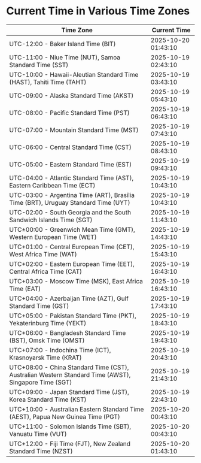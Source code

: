 # Current Time in Various Time Zones

| Time Zone | Current Time |
|-----------|--------------|
| UTC-12:00 - Baker Island Time (BIT) | 2025-10-20 01:43:10 |
| UTC-11:00 - Niue Time (NUT), Samoa Standard Time (SST) | 2025-10-19 02:43:10 |
| UTC-10:00 - Hawaii-Aleutian Standard Time (HAST), Tahiti Time (TAHT) | 2025-10-19 03:43:10 |
| UTC-09:00 - Alaska Standard Time (AKST) | 2025-10-19 05:43:10 |
| UTC-08:00 - Pacific Standard Time (PST) | 2025-10-19 06:43:10 |
| UTC-07:00 - Mountain Standard Time (MST) | 2025-10-19 07:43:10 |
| UTC-06:00 - Central Standard Time (CST) | 2025-10-19 08:43:10 |
| UTC-05:00 - Eastern Standard Time (EST) | 2025-10-19 09:43:10 |
| UTC-04:00 - Atlantic Standard Time (AST), Eastern Caribbean Time (ECT) | 2025-10-19 10:43:10 |
| UTC-03:00 - Argentina Time (ART), Brasília Time (BRT), Uruguay Standard Time (UYT) | 2025-10-19 10:43:10 |
| UTC-02:00 - South Georgia and the South Sandwich Islands Time (SGT) | 2025-10-19 11:43:10 |
| UTC±00:00 - Greenwich Mean Time (GMT), Western European Time (WET) | 2025-10-19 14:43:10 |
| UTC+01:00 - Central European Time (CET), West Africa Time (WAT) | 2025-10-19 15:43:10 |
| UTC+02:00 - Eastern European Time (EET), Central Africa Time (CAT) | 2025-10-19 16:43:10 |
| UTC+03:00 - Moscow Time (MSK), East Africa Time (EAT) | 2025-10-19 16:43:10 |
| UTC+04:00 - Azerbaijan Time (AZT), Gulf Standard Time (GST) | 2025-10-19 17:43:10 |
| UTC+05:00 - Pakistan Standard Time (PKT), Yekaterinburg Time (YEKT) | 2025-10-19 18:43:10 |
| UTC+06:00 - Bangladesh Standard Time (BST), Omsk Time (OMST) | 2025-10-19 19:43:10 |
| UTC+07:00 - Indochina Time (ICT), Krasnoyarsk Time (KRAT) | 2025-10-19 20:43:10 |
| UTC+08:00 - China Standard Time (CST), Australian Western Standard Time (AWST), Singapore Time (SGT) | 2025-10-19 21:43:10 |
| UTC+09:00 - Japan Standard Time (JST), Korea Standard Time (KST) | 2025-10-19 22:43:10 |
| UTC+10:00 - Australian Eastern Standard Time (AEST), Papua New Guinea Time (PGT) | 2025-10-20 00:43:10 |
| UTC+11:00 - Solomon Islands Time (SBT), Vanuatu Time (VUT) | 2025-10-20 00:43:10 |
| UTC+12:00 - Fiji Time (FJT), New Zealand Standard Time (NZST) | 2025-10-20 01:43:10 |
